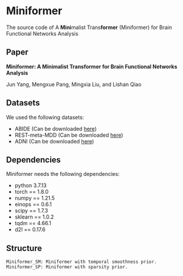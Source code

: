 # Miniformer
The source code of A **Mini**malist Trans**former** (Miniformer) for Brain Functional Networks Analysis

## Paper
**Miniformer: A Minimalist Transformer for Brain Functional Networks Analysis**

Jun Yang, Mengxue Pang, Mingxia Liu, and Lishan Qiao

## Datasets
We used the following datasets:

- ABIDE (Can be downloaded [here](http://fcon_1000.projects.nitrc.org/indi/abide/))
- REST-meta-MDD (Can be downloaded [here](http://rfmri.org/REST-meta-MDD))
- ADNI (Can be downloaded [here](https://adni.loni.usc.edu/))

## Dependencies
Miniformer needs the following dependencies:

- python 3.7.13
- torch == 1.8.0
- numpy == 1.21.5
- einops == 0.6.1
- scipy == 1.7.3
- sklearn == 1.0.2
- tqdm == 4.66.1
- d2l == 0.17.6

## Structure

    Miniformer_SM: Miniformer with temporal smoothness prior.
    Miniformer_SP: Miniformer with sparsity prior.

